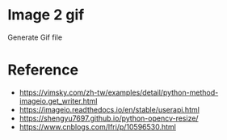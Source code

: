 # Image 2 gif
Generate Gif file

# Reference
* https://vimsky.com/zh-tw/examples/detail/python-method-imageio.get_writer.html
* https://imageio.readthedocs.io/en/stable/userapi.html
* https://shengyu7697.github.io/python-opencv-resize/
* https://www.cnblogs.com/lfri/p/10596530.html
